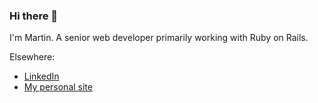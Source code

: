 ### Hi there 👋

I'm Martin. A senior web developer primarily working with Ruby on Rails.

Elsewhere:

 * [LinkedIn](https://www.linkedin.com/in/wulffeld/)
 * [My personal site](https://www.wulffeld.dk)
